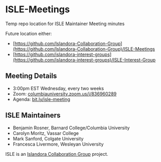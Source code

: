# ISLE-Meetings
Temp repo location for ISLE Maintainer Meeting minutes

Future location either: 
* [https://github.com/Islandora-Collaboration-Group](https://github.com/Islandora-Collaboration-Group)/ISLE-Meetings
* [https://github.com/islandora-interest-groups](https://github.com/islandora-interest-groups)/ISLE-Interest-Group

## Meeting Details
* 3:00pm EST Wednesday, every two weeks
* Zoom: [columbiauniversity.zoom.us/j/836960289](https://columbiauniversity.zoom.us/j/836960289)
* Agenda: [bit.ly/isle-meeting](https://bit.ly/isle-meeting)

## ISLE Maintainers
* Benjamin Rosner, Barnard College/Columbia University
* Carolyn Moritz, Vassar College
* Mark Sanford, Colgate University
* Francesca Livermore, Wesleyan University

ISLE is an [Islandora Collaboration Group](https://github.com/Islandora-Collaboration-Group) project.
